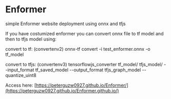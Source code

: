# Enformer
simple Enformer website deployment using onnx and tfjs

If you have costumized enformer you can convert onnx file to tf model and then to tfjs model using:

convert to tf: (convertenv2) onnx-tf convert -i test_enformer.onnx -o tf_model

convert to tfjs: (convertenv3) tensorflowjs_converter tf_model/ tfjs_model/ --input_format tf_saved_model --output_format tfjs_graph_model --quantize_uint8


Access here: [https://peterguzw0927.github.io/Enformer/](https://peterguzw0927.github.io/Enformer.github.io/)
